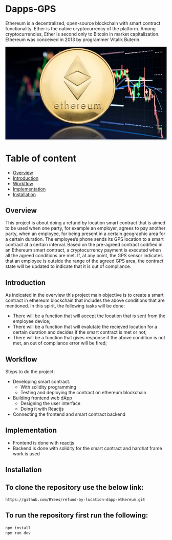 # Dapps-GPS
Ethereum is a decentralized, open-source blockchain with smart contract functionality. Ether is the native cryptocurrency of the platform. Among cryptocurrencies, Ether is second only to Bitcoin in market capitalization. Ethereum was conceived in 2013 by programmer Vitalik Buterin. 

![Ethereum-Blockchain](https://github.com/RYees/dapps-gps/blob/main/images/Screenshot%20from%202022-07-13%2016-08-18.png)

# Table of content
* [Overview](#overview)
* [Introduction](#introduction)
* [Workflow](#workflow)
* [Implementation](#implementation)
* [Installation](#installation)

## Overview
This project is about doing a refund by location smart contract that is aimed to be used when one party, for example an employer, agrees to pay another party, when an employee, for being present in a certain geographic area for a certain duration. The employee’s phone sends its GPS location to a smart contract at a certain interval. Based on the pre-agreed contract codified in an Ethereum smart contract, a cryptocurrency payment is executed when all the agreed conditions are met. If, at any point, the GPS sensor indicates that an employee is outside the range of the agreed GPS area, the contract state will be updated to indicate that it is out of compliance.  


## Introduction
As indicated in the overview this project main objective is to create a smart contract in ethereum blockchain that includes the above conditions that are mentioned. In this spirit, the following tasks will be done:
* There will be a function that will accept the location that is sent from the employee device;
* There will be a function that will evalutate the recieved location for a certain duration and decides if the smart contract is met or not;
* There will be a function that gives response if the above condition is not met, an out of compliance error will be fired;


## Workflow
Steps to do the project:
* Developing smart contract. 
   * With solidity programming
   * Testing and deploying the contract on ethereum blockchain
* Building frontend web dApp
   * Designing the user interface
   * Doing it with Reactjs
* Connecting the frontend and smart contract backend

## Implementation
* Frontend is done with reactjs
* Backend is done with solidity for the smart contract and hardhat frame work is used

## Installation
To clone the repository use the below link:
---
    https://github.com/RYees/refund-by-location-dapp-ethereum.git
    
    
To run the repository first run the following:
---
    npm install
    npm run dev
    


